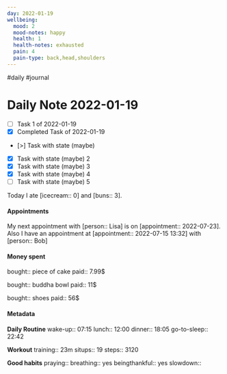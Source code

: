 ```yaml
---
day: 2022-01-19
wellbeing:
  mood: 2
  mood-notes: happy
  health: 1
  health-notes: exhausted
  pain: 4
  pain-type: back,head,shoulders
---
```

#daily #journal

# Daily Note 2022-01-19

- [ ] Task 1 of 2022-01-19
- [x] Completed Task of 2022-01-19
- [>] Task with state (maybe)
- [x] Task with state (maybe) 2
- [x] Task with state (maybe) 3
- [x] Task with state (maybe) 4
- [ ] Task with state (maybe) 5

Today I ate [icecream:: 0] and [buns:: 3].

#### Appointments
My next appointment with [person:: Lisa] is on [appointment:: 2022-07-23].
Also I have an appointment at [appointment:: 2022-07-15 13:32] with [person:: Bob]

#### Money spent

bought:: piece of cake
paid:: 7.99$

bought:: buddha bowl
paid:: 11$

bought:: shoes
paid:: 56$


#### Metadata

**Daily Routine**
wake-up:: 07:15
lunch:: 12:00
dinner:: 18:05
go-to-sleep:: 22:42

**Workout**
training:: 23m
situps:: 19
steps:: 3120

**Good habits**
praying:: 
breathing:: yes
beingthankful:: yes
slowdown:: 
